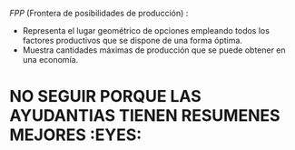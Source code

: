 $FPP$ (Frontera de posibilidades de producción) :
- Representa el lugar geométrico de opciones empleando todos los factores productivos que se dispone de una forma óptima. 
- Muestra cantidades máximas de producción que se puede obtener en una economía.

# NO SEGUIR PORQUE LAS AYUDANTIAS TIENEN RESUMENES MEJORES :EYES:
